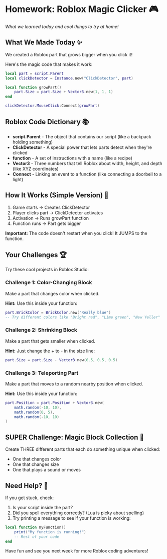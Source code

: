 # Homework: Roblox Magic Clicker 🎮

*What we learned today and cool things to try at home!*

## What We Made Today ✨

We created a Roblox part that grows bigger when you click it!

Here's the magic code that makes it work:

```lua
local part = script.Parent
local clickDetector = Instance.new("ClickDetector", part)

local function growPart()
    part.Size = part.Size + Vector3.new(1, 1, 1)
end

clickDetector.MouseClick:Connect(growPart)
```

## Roblox Code Dictionary 📚

* **script.Parent** - The object that contains our script (like a backpack holding something)
* **ClickDetector** - A special power that lets parts detect when they're clicked
* **function** - A set of instructions with a name (like a recipe)
* **Vector3** - Three numbers that tell Roblox about width, height, and depth (like XYZ coordinates)
* **Connect** - Linking an event to a function (like connecting a doorbell to a light)

## How It Works (Simple Version) 🧠

1. Game starts → Creates ClickDetector
2. Player clicks part → ClickDetector activates
3. Activation → Runs growPart function
4. Function runs → Part gets bigger

**Important:** The code doesn't restart when you click! It JUMPS to the function.

## Your Challenges 🏆

Try these cool projects in Roblox Studio:

### Challenge 1: Color-Changing Block

Make a part that changes color when clicked.

**Hint:** Use this inside your function:

```lua
part.BrickColor = BrickColor.new("Really blue") 
-- Try different colors like "Bright red", "Lime green", "New Yeller"
```

### Challenge 2: Shrinking Block

Make a part that gets smaller when clicked.

**Hint:** Just change the + to - in the size line:

```lua
part.Size = part.Size - Vector3.new(0.5, 0.5, 0.5)
```

### Challenge 3: Teleporting Part

Make a part that moves to a random nearby position when clicked.

**Hint:** Use this inside your function:

```lua
part.Position = part.Position + Vector3.new(
    math.random(-10, 10),
    math.random(0, 5),
    math.random(-10, 10)
)
```

## SUPER Challenge: Magic Block Collection 🌟

Create THREE different parts that each do something unique when clicked:

- One that changes color
- One that changes size
- One that plays a sound or moves

## Need Help? 🤔

If you get stuck, check:

1. Is your script inside the part?
2. Did you spell everything correctly? (Lua is picky about spelling)
3. Try printing a message to see if your function is working:

```lua
local function myFunction()
    print("My function is running!")
    -- Rest of your code
end
```

Have fun and see you next week for more Roblox coding adventures!
